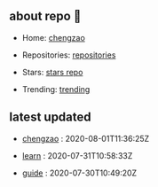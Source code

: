 ## about repo 👋

- Home: [chengzao](https://github.com/chengzao)

- Repositories: [repositories](https://github.com/chengzao?tab=repositories)

- Stars: [stars repo](https://github.com/chengzao?tab=stars)

- Trending: [trending](https://github.com/trending)

## latest updated



- [chengzao](https://github.com/chengzao/chengzao) : 2020-08-01T11:36:25Z



- [learn](https://github.com/chengzao/learn) : 2020-07-31T10:58:33Z



- [guide](https://github.com/chengzao/guide) : 2020-07-30T10:49:20Z


